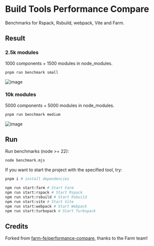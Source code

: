 # Build Tools Performance Compare

Benchmarks for Rspack, Rsbuild, webpack, Vite and Farm.

## Result

### 2.5k modules

1000 components + 1500 modules in node_modules.

```bash
pnpm run benchmark small
```

![image](https://github.com/user-attachments/assets/b7e5bc2a-d9d8-41de-bf19-ffd6c6ac6def)


### 10k modules

5000 components + 5000 modules in node_modules.

```bash
pnpm run benchmark medium
```

![image](https://github.com/user-attachments/assets/e80ed3a7-35e0-4240-9f93-d467bad90f49)

## Run

Run benchmarks (node >= 22):

```bash
node benchmark.mjs
```

If you want to start the project with the specified tool, try:

```bash
pnpm i # install dependencies

npm run start:farm # Start Farm
npm run start:rspack # Start Rspack
npm run start:rsbuild # Start Rsbuild
npm run start:vite # Start Vite
npm run start:webpack # Start Webpack
npm run start:turbopack # Start Turbopack
```

## Credits

Forked from [farm-fe/performance-compare](https://github.com/farm-fe/performance-compare), thanks to the Farm team!
